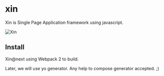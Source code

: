 # xin

Xin is Single Page Application framework using javascript.

![Xin](http://xinix.co.id/storage/uploads/xin.png "SPA Framework")

## Install

Xin@next using Webpack 2 to build.

Later, we will use yo generator. Any help to compose generator accepted. ;)
